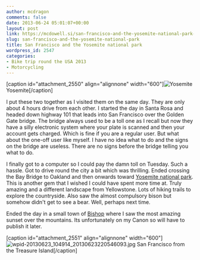 ```yaml
---
author: mcdragon
comments: false
date: 2013-06-24 05:01:07+00:00
layout: post
link: https://mcdowell.si/san-francisco-and-the-yosemite-national-park-2547.html
slug: san-francisco-and-the-yosemite-national-park
title: San Francisco and the Yosemite national park
wordpress_id: 2547
categories:
- Bike trip round the USA 2013
- Motorcycling
---
```


[caption id="attachment_2550" align="alignnone" width="600"]![Yosemite](https://dwlcvfkt1l4wn.cloudfront.net/2013/06/wpid-20130623_1615271-1.jpg) Yosemite[/caption]

I put these two together as I visited them on the same day. They are only about 4 hours drive from each other.
I started the day in Santa Rosa and headed down highway 101 that leads into San Francisco over the Golden Gate bridge. The bridge always used to be a toll one as I recall but now they have a silly electronic system where your plate is scanned and then your account gets charged. Which is fine if you are a regular user. But what about the one-off user like myself. I have no idea what to do and the signs on the bridge are useless. There are no signs before the bridge telling you what to do.

I finally got to a computer so I could pay the damn toll on Tuesday. Such a hassle.
Got to drive round the city a bit which was thrilling. Ended crossing the Bay Bridge to Oakland and then onwards toward [Yosemite national park](http://en.m.wikipedia.org/wiki/Yosemite_National_Park).
This is another gem that I wished I could have spent more time at. Truly amazing and a different landscape from Yellowstone. Lots of hiking trails to explore the countryside. Also saw the almost compulsory bison but somehow didn't get to see a bear. Well, perhaps next time.

Ended the day in a small town of [Bishop](http://en.wikipedia.org/wiki/Bishop,_California) where I saw the most amazing sunset over the mountains. Its unfortunately on my Canon so will have to publish it later.

[caption id="attachment_2551" align="alignnone" width="600"]![wpid-20130623_104914_20130623220546093.jpg](https://dwlcvfkt1l4wn.cloudfront.net/2013/06/wpid-20130623_104914_20130623220546093-1.jpg) San Francisco from the Treasure Island[/caption]
